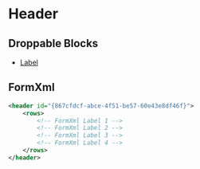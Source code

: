 # Header

## Droppable Blocks

- [Label](../Controls/Label)

## FormXml

```xml
<header id="{867cfdcf-abce-4f51-be57-60e43e8df46f}">
    <rows>
        <!-- FormXml Label 1 -->
        <!-- FormXml Label 2 -->
        <!-- FormXml Label 3 -->
        <!-- FormXml Label 4 -->
    </rows>
</header>
```
